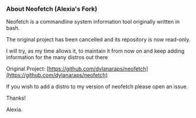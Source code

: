 ### About Neofetch (Alexia's Fork)

Neofetch is a commandline system information tool originally written in bash. 

The original project has been cancelled and its repository is now read-only. 

I will try, as my time allows it, to maintain it from now on and keep adding information for the many distros out there


Original Project: [https://github.com/dylanaraps/neofetch](https://github.com/dylanaraps/neofetch)


If you wish to add a distro to my version of neofetch please open an issue. 

Thanks!

Alexia.
